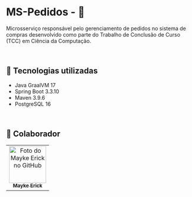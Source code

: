 # MS-Pedidos - 🛒

Microsserviço responsável pelo gerenciamento de pedidos no sistema de compras desenvolvido como parte do Trabalho de Conclusão de Curso (TCC) em Ciência da Computação.

<br>

## 🧰 Tecnologias utilizadas

- Java GraalVM 17
- Spring Boot 3.3.10
- Maven 3.9.6
- PostgreSQL 16

<br>

## 🤝 Colaborador

<table>
  <tr>
    <td align="center">
      <a href="https://github.com/MaykeESA">
        <img src="https://avatars.githubusercontent.com/u/81484737?v=4" width="100px;" alt="Foto do Mayke Erick no GitHub"/><br>
        <sub>
          <b>Mayke Erick</b>
        </sub>
      </a>
    </td>
  </tr>
</table>
